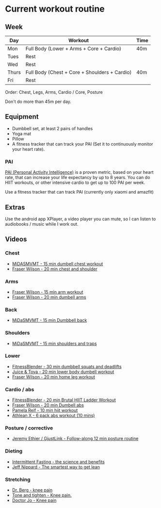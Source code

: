 # Current workout routine

## Week

| Day   | Workout                              | Time |
| ----- | ------------------------------------ | ---- |
| Mon   | Full Body (Lower + Arms + Core + Cardio)      | 40m  |
| Tues  | Rest                                 |      |
| Wed   | Rest                                 |      |
| Thurs | Full Body (Chest + Core + Shoulders + Cardio) | 40m  |
| Fri   | Rest                                 |      |

Order: Chest, Legs, Arms, Cardio / Core, Posture

Don't do more than 45m per day.

## Equipment

- Dumbbell set, at least 2 pairs of handles
- Yoga mat
- Pillow
- A fitness tracker that can track your PAI (Set it to continuously monitor your heart rate).

### PAI

[PAI (Personal Activity Intelligence)](https://www.ntnu.edu/cerg/personal-activity-intelligence) is a proven metric, based on your heart rate, that can increase your life expectancy by up to 8 years. You can do HIIT workouts, or other intensive cardio to get up to 100 PAI per week.

Use a fitness tracker that can track PAI (currently only xiaomi and amazfit)


## Extras

Use the android app XPlayer, a video player you can mute, so I can listen to audiobooks / music while I work out.

## Videos

### Chest

- [MiDASMVMT - 15 min dumbell chest workout](https://www.youtube.com/watch?v=4o1YzksPuqg)
- [Fraser Wilson - 20 min chest and shoulder](https://www.youtube.com/watch?v=TDtemhu9PjA)

### Arms

- [Fraser Wilson - 15 min arm workout](https://www.youtube.com/watch?v=UY6-JzdnHUM)
- [Fraser Wilson - 20 min dumbell arms](https://www.youtube.com/watch?v=nzwU9RR6l2w)

### Back

- [MiDaSMVMT - 15 min Dumbbell back](https://www.youtube.com/watch?v=QjzlUcjsRLs)

### Shoulders

- [MiDaSMVMT - 15 min shoulders and traps](https://www.youtube.com/watch?v=QQ5kX8BBmw4)

### Lower

- [FitnessBlender - 30 min dumbbell squats and deadlifts](https://www.youtube.com/watch?v=R0FxMguetIw)
- [Juice & Toya - 20 min lower body dumbell workout](https://www.youtube.com/watch?v=_PRk8DH2_mY)
- [Fraser Wilson - 20 min home leg workout](https://www.youtube.com/watch?v=-wg9g9Uxomg)

### Cardio / abs

- [FitnessBlender - 20 min Brutal HIIT Ladder Workout](https://www.youtube.com/watch?v=cZnsLVArIt8)
- [Fraser Wilson - 20 min Dumbell abs](https://www.youtube.com/watch?v=n9HcNA2AXnQ)
- [Pamela Reif - 10 min hiit workout](https://www.youtube.com/watch?v=zr08J6wB53Y)
- [Athlean X - 6 pack abs workout (10 mins)](https://www.youtube.com/watch?v=1OF3q6MHie8)

### Posture / corrective

- [Jeremy Ethier / GjustLink - Follow-along 12 min posture routine ](https://www.youtube.com/watch?v=oV67sCZwBuc)

### Dieting

- [Intermittent Fasting - the science and benefits](https://www.youtube.com/watch?v=7nJgHBbEgsE)
- [Jeff Nippard - The smartest way to get lean](https://www.youtube.com/watch?v=d8V9ZaSq9Oc)

### Stretching

- [Dr. Berg - knee pain](https://www.youtube.com/watch?v=1NF6XAJq7KE)
- [Tone and tighten - Knee pain.](https://www.youtube.com/watch?v=ikt6NME0k9E)
- [Doctor Jo - Knee pain](https://www.youtube.com/watch?v=UW8UWZ2gvd0)
